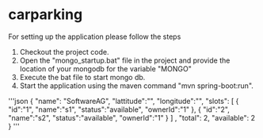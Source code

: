 # carparking
For setting up the application please follow the steps

1. Checkout the project code.
2. Open the "mongo_startup.bat" file in the project and provide the location of your mongodb for the variable "MONGO"
3. Execute the bat file to start mongo db.
4. Start the application using the maven command "mvn spring-boot:run".

'''json
{   "name": "SoftwareAG", 
	"lattitude":"",
	"longitude":"",
	"slots": [
		{
			"id":"1",
			 "name":"s1",
			 "status":"available",
			 "ownerId":"1"
		},
		{
			"id":"2",
			 "name":"s2",
			 "status":"available",
			 "ownerId":"1"
		}
	]
	,
	"total": 2, 
	"available": 2
}
'''

